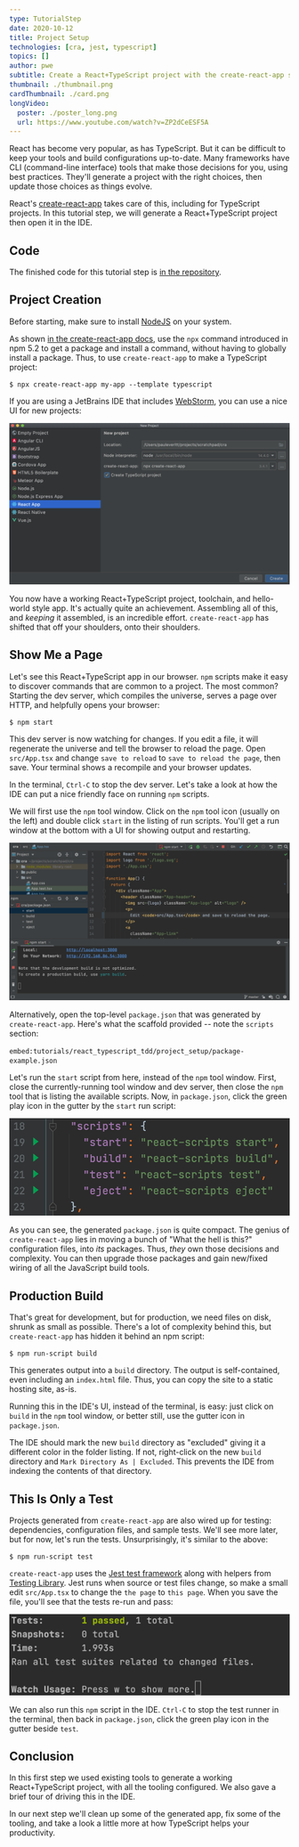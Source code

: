```yaml
---
type: TutorialStep
date: 2020-10-12
title: Project Setup
technologies: [cra, jest, typescript]
topics: []
author: pwe
subtitle: Create a React+TypeScript project with the create-react-app scaffolding tool.
thumbnail: ./thumbnail.png
cardThumbnail: ./card.png
longVideo:
  poster: ./poster_long.png
  url: https://www.youtube.com/watch?v=ZP2dCeESF5A
---
```


React has become very popular, as has TypeScript. 
But it can be difficult to keep your tools and build configurations up-to-date. 
Many frameworks have CLI (command-line interface) tools that make those decisions for you, using best practices.
They'll generate a project with the right choices, then update those choices as things evolve.

React's [create-react-app](../../../technologies/cra) takes care of this, including for TypeScript projects. 
In this tutorial step, we will generate a React+TypeScript project then open it in the IDE.

## Code

The finished code for this tutorial step is 
[in the repository](https://github.com/JetBrains/jetbrains_guide/tree/master/sites/webstorm-guide/demos/tutorials/react_typescript_tdd/project_setup).

## Project Creation

Before starting, make sure to install [NodeJS](../../../technologies/nodejs) on your system.

As shown [in the create-react-app docs](https://create-react-app.dev/docs/adding-typescript/), use the `npx` command introduced in npm 5.2 to get a package and install a command, without having to globally install a package. 
Thus, to use `create-react-app` to make a TypeScript project:

```shell script
$ npx create-react-app my-app --template typescript
```

If you are using a JetBrains IDE that includes [WebStorm](https://www.jetbrains.com/webstorm/), you can use a nice UI for new projects:

![Screenshot of New Project -> React App](./screenshots/new_project.png)

You now have a working React+TypeScript project, toolchain, and hello-world style app. 
It's actually quite an achievement.
Assembling all of this, and *keeping* it assembled, is an incredible effort. 
`create-react-app` has shifted that off your shoulders, onto their shoulders. 

## Show Me a Page

Let's see this React+TypeScript app in our browser. 
``npm`` scripts make it easy to discover commands that are common to a project. 
The most common?
Starting the dev server, which compiles the universe, serves a page over HTTP, and helpfully opens your browser:

```shell script
$ npm start
```

This dev server is now watching for changes. 
If you edit a file, it will regenerate the universe and tell the browser to reload the page. 
Open `src/App.tsx` and change `save to reload` to `save to reload the page`, then save. 
Your terminal shows a recompile and your browser updates.

In the terminal, `Ctrl-C` to stop the dev server.
Let's take a look at how the IDE can put a nice friendly face on running `npm` scripts.

We will first use the `npm` tool window. 
Click on the `npm` tool icon (usually on the left) and double click `start` in the listing of run scripts. 
You'll get a run window at the bottom with a UI for showing output and restarting. 

![npm Tool Window](./screenshots/npm_tool_window.png)

Alternatively, open the top-level `package.json` that was generated by `create-react-app`. 
Here's what the scaffold provided -- note the `scripts` section:

`embed:tutorials/react_typescript_tdd/project_setup/package-example.json`

Let's run the `start` script from here, instead of the `npm` tool window.
First, close the currently-running tool window and dev server, then close the `npm` tool that is listing the available scripts.
Now, in `package.json`, click the green play icon in the gutter by the `start` run script:

![Running the npm start script](./screenshots/package_json_start.png)

As you can see, the generated `package.json` is quite compact. 
The genius of `create-react-app` lies in moving a bunch of "What the hell is this?" configuration files, into *its* packages.
Thus, *they* own those decisions and complexity. 
You can then upgrade those packages and gain new/fixed wiring of all the JavaScript build tools.

## Production Build

That's great for development, but for production, we need files on disk, shrunk as small as possible. 
There's a lot of complexity behind this, but `create-react-app` has hidden it behind an npm script:

```shell script
$ npm run-script build
```

This generates output into a `build` directory.
The output is self-contained, even including an `index.html` file. 
Thus, you can copy the site to a static hosting site, as-is.

Running this in the IDE's UI, instead of the terminal, is easy: just click on `build` in the `npm` tool window, or better still, use the gutter icon in `package.json`.

The IDE should mark the new `build` directory as "excluded" giving it a different color in the folder listing.
If not, right-click on the new ``build`` directory and ``Mark Directory As | Excluded``. 
This prevents the IDE from indexing the contents of that directory.

## This Is Only a Test

Projects generated from `create-react-app` are also wired up for testing: dependencies, configuration files, and sample tests. We'll see more later, but for now, let's run the tests. 
Unsurprisingly, it's similar to the above:

```shell script
$ npm run-script test
```

`create-react-app` uses the [Jest test framework](../../../technologies/jest) along with helpers from [Testing Library](https://testing-library.com).
Jest runs when source or test files change, so make a small edit `src/App.tsx` to change the `the page` to `this page`.
When you save the file, you'll see that the tests re-run and pass:

![Tests Re-Run](./screenshots/run_tests.png)

We can also run this `npm` script in the IDE.
`Ctrl-C` to stop the test runner in the terminal, then back in `package.json`, click the green play icon in the gutter beside `test`.

## Conclusion

In this first step we used existing tools to generate a working React+TypeScript project, with all the tooling configured. 
We also gave a brief tour of driving this in the IDE.

In our next step we'll clean up some of the generated app, fix some of the tooling, and take a look a little more at how TypeScript helps your productivity.
